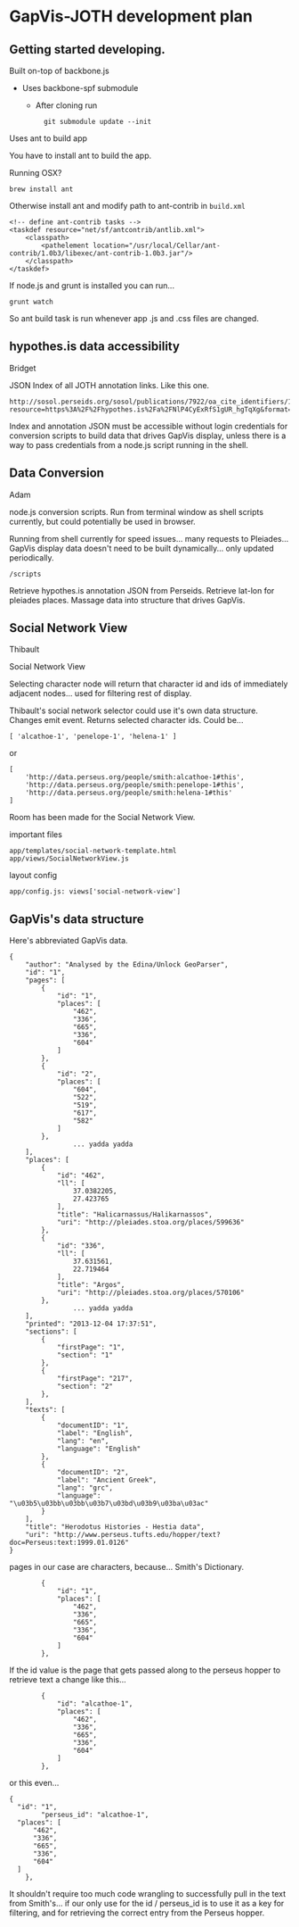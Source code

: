 # GapVis-JOTH development plan
## Getting started developing.

Built on-top of backbone.js

* Uses backbone-spf submodule
	* After cloning run
	
			git submodule update --init

Uses ant to build app

You have to install ant to build the app.

Running OSX?

	brew install ant

Otherwise install ant and modify path to ant-contrib in `build.xml`

    <!-- define ant-contrib tasks -->
    <taskdef resource="net/sf/antcontrib/antlib.xml">
        <classpath>
            <pathelement location="/usr/local/Cellar/ant-contrib/1.0b3/libexec/ant-contrib-1.0b3.jar"/>
        </classpath>
    </taskdef>

If node.js and grunt is installed you can run...

	grunt watch

So ant build task is run whenever app .js and .css files are changed.


## hypothes.is data accessibility

Bridget

JSON Index of all JOTH annotation links.  Like this one.

	http://sosol.perseids.org/sosol/publications/7922/oa_cite_identifiers/10122/convert?resource=https%3A%2F%2Fhypothes.is%2Fa%2FNlP4CyExRfS1gUR_hgTqXg&format=json

Index and annotation JSON must be accessible without login credentials for conversion scripts to build data that drives GapVis display, unless there is a way to pass credentials from a node.js script running in the shell.


## Data Conversion

Adam

node.js conversion scripts.
Run from terminal window as shell scripts currently,
but could potentially be used in browser.

Running from shell currently for speed issues... 
many requests to Pleiades...
GapVis display data doesn't need to be built dynamically...
only updated periodically.

	/scripts

Retrieve hypothes.is annotation JSON from Perseids.
Retrieve lat-lon for pleiades places.
Massage data into structure that drives GapVis.


## Social Network View

Thibault

Social Network View

Selecting character node will return that character id and ids of immediately adjacent nodes... used for filtering rest of display.

Thibault's social network selector could use it's own data structure.
Changes emit event.
Returns selected character ids.
Could be...

	[ 'alcathoe-1', 'penelope-1', 'helena-1' ]

or

	[
		'http://data.perseus.org/people/smith:alcathoe-1#this',
		'http://data.perseus.org/people/smith:penelope-1#this',
		'http://data.perseus.org/people/smith:helena-1#this'
	]

Room has been made for the Social Network View.

important files

	app/templates/social-network-template.html
	app/views/SocialNetworkView.js

layout config

	app/config.js: views['social-network-view']


## GapVis's data structure

Here's abbreviated GapVis data.

	{
	    "author": "Analysed by the Edina/Unlock GeoParser",
	    "id": "1",
	    "pages": [
	        {
	            "id": "1",
	            "places": [
	                "462",
	                "336",
	                "665",
	                "336",
	                "604"
	            ]
	        },
	        {
	            "id": "2",
	            "places": [
	                "604",
	                "522",
	                "519",
	                "617",
	                "582"
	            ]
	        },
					... yadda yadda
	    ],
	    "places": [
	        {
	            "id": "462",
	            "ll": [
	                37.0382205,
	                27.423765
	            ],
	            "title": "Halicarnassus/Halikarnassos",
	            "uri": "http://pleiades.stoa.org/places/599636"
	        },
	        {
	            "id": "336",
	            "ll": [
	                37.631561,
	                22.719464
	            ],
	            "title": "Argos",
	            "uri": "http://pleiades.stoa.org/places/570106"
	        },
					... yadda yadda
	    ],
	    "printed": "2013-12-04 17:37:51",
	    "sections": [
	        {
	            "firstPage": "1",
	            "section": "1"
	        },
	        {
	            "firstPage": "217",
	            "section": "2"
	        },
	    ],
	    "texts": [
	        {
	            "documentID": "1",
	            "label": "English",
	            "lang": "en",
	            "language": "English"
	        },
	        {
	            "documentID": "2",
	            "label": "Ancient Greek",
	            "lang": "grc",
	            "language": "\u03b5\u03bb\u03bb\u03b7\u03bd\u03b9\u03ba\u03ac"
	        }
	    ],
	    "title": "Herodotus Histories - Hestia data",
	    "uri": "http://www.perseus.tufts.edu/hopper/text?doc=Perseus:text:1999.01.0126"
	}

pages in our case are characters, because... Smith's Dictionary.

	        {
	            "id": "1",
	            "places": [
	                "462",
	                "336",
	                "665",
	                "336",
	                "604"
	            ]
	        },

If the id value is the page that gets passed along to the perseus hopper to retrieve text a change like this...

	        {
	            "id": "alcathoe-1",
	            "places": [
	                "462",
	                "336",
	                "665",
	                "336",
	                "604"
	            ]
	        },

or this even... 

	{
      "id": "1",
			"perseus_id": "alcathoe-1",
      "places": [
          "462",
          "336",
          "665",
          "336",
          "604"
      ]
		},

It shouldn't require too much code wrangling to successfully pull in the text from Smith's...
if our only use for the id / perseus_id is to use it as a key for filtering, and for retrieving the correct entry from the Perseus hopper.